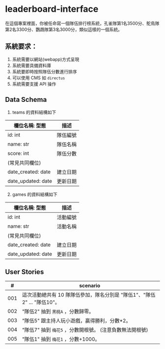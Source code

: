 # leaderboard-interface

在這個專案裡面，你被任命寫一個隊伍排行榜系統，孔雀隊第1名3500分、鴕鳥隊第2名3300分、鸚鵡隊第3名3000分，類似這樣的一個系統。

## 系統要求：
1. 系統需要以網站(webapp)方式呈現
2. 系統需要具備資料庫
3. 系統要即時按照隊伍分數進行排序
4. 可以使用 CMS 如 `directus`
5. 系統需要支援 API 操作

## Data Schema

1. teams 的資料結構如下

|欄位名稱: 型態|描述|
|----|----|
|id: int|隊伍編號|
|name: str|隊伍名稱|
|score: int|隊伍分數|
|(常見共同欄位)||
|date_created: date|建立日期|
|date_updated: date|更新日期|

2. games 的資料結構如下

|欄位名稱: 型態|描述|
|----|----|
|id: int|活動編號|
|name: str|活動名稱|
|(常見共同欄位)||
|date_created: date|建立日期|
|date_updated: date|更新日期|

## User Stories
|#|scenario|
|----|----|
|001|這次活動總共有 10 隊隊伍參加，隊名分別是 "隊伍1"、"隊伍2" ... "隊伍10"。|
|002|"隊伍2" 抽到 `黑桃A` ，分數歸零。|
|003|"隊伍5" 跟主持人玩小遊戲，贏得勝利，分數*2。|
|004|"隊伍7" 抽到 `梅花5` ，分數開根號。 (注意負數無法開根號)|
|005|"隊伍1" 抽到 `梅花1` ，分數+1000。|

